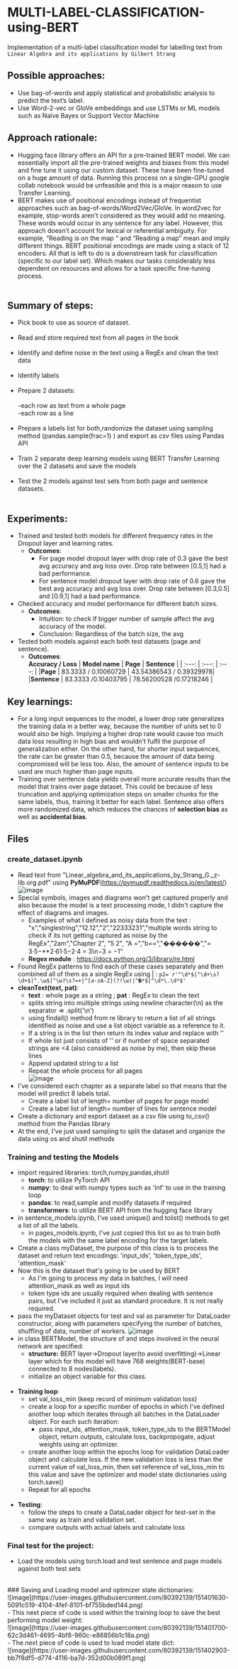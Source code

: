 # MULTI-LABEL-CLASSIFICATION-using-BERT
Implementation of a multi-label classification model for labelling text from `Linear Algebra and its applications by Gilbert Strang`
## Possible approaches:
- Use bag-of-words and apply statistical and probabilistic analysis to predict the text’s label.
- Use Word-2-vec or GloVe embeddings and use LSTMs or ML models such as Naïve Bayes or Support Vector Machine
## Approach rationale:
- Hugging face library offers an API for a pre-trained BERT model. We can essentially import all the pre-trained weights and biases from this model and fine tune it using our custom dataset. These have been fine-tuned on a huge amount of data. Running this process on a single-GPU google collab notebook would be unfeasible and this is a major reason to use Transfer Learning. 
- BERT makes use of positional encodings instead of frequentist approaches such as bag-of-words/Word2Vec/GloVe. In word2vec for example, stop-words aren’t considered as they would add no meaning. These words would occur in any sentence for any label. However, this approach doesn’t account for lexical or referential ambiguity. For example, “Reading is on the map “ and “Reading a map” mean and imply different things. BERT positional encodings are made using a stack of 12 encoders. All that is left to do is a downstream task for classification (specific to our label set). Which makes our tasks considerably less dependent on resources and allows for a task specific fine-tuning process.
<br/><br/>
## Summary of steps: 
- Pick book to use as source of dataset.<br/><br/>
- Read and store required text from all pages in the book<br/><br/> 
- Identify and define noise in the text using a RegEx and clean the text data<br/><br/> 
- Identify labels<br/><br/> 
- Prepare 2 datasets: <br/><br/> 
  -each row as text from a whole page<br/>
  -each row as a line <br/><br/> 
- Prepare a labels list for both,randomize the dataset using sampling method (pandas.sample(frac=1) ) and export as csv files using Pandas API<br/><br/> 
- Train 2 separate deep learning models using BERT Transfer Learning over the 2 datasets and save the models<br/><br/> 
- Test the 2 models against test sets from both page and sentence datasets.<br/><br/> 

## Experiments:
- Trained and tested both models for different frequency rates in the Dropout layer and learning rates.
  - **Outcomes**:
    - For page model dropout layer with drop rate of 0.3 gave the best avg accuracy and avg loss over. Drop rate between [0.5,1] had a bad performance.
    - For sentence model dropout layer with drop rate of 0.6 gave the best avg accuracy and avg loss over. Drop rate between [0.3,0.5] and [0.9,1] had a bad performance.   <br/>
- Checked accuracy and model performance for different batch sizes. <br/>
  - **Outcomes**:<br/>
    - Intuition: to check if bigger number of sample affect the avg accuracy of the model. <br/>
    - Conclusion: Regardless of the batch size, the avg <br/>
- Tested both models against each both test datasets (page and sentence). <br/>
  - **Outcomes**:<br/>
 **Accuracy / Loss**
| **Model name** | **Page** | **Sentence** |
| :---:    |  :---:  |  :---:  |
|**Page**      | 83.3333 / 0.10060729 | 43.54386543 / 0.39329978|
|**Sentence**  | 83.3333 /0.10403795 | 78.56200528 /0.17218246 |

## Key learnings: 
- For a long input sequences to the model, a lower drop rate generalizes the training data in a better way, because the number of units set to 0 would also be high. Implying a higher drop rate would cause too much data loss resulting in high bias and wouldn’t fulfil the purpose of generalization either. On the other hand, for shorter input sequences, the rate can be greater than 0.5, because the amount of data being compromised will be less too. Also, the amount of sentence inputs to be used are much higher than page inputs. 
- Training over sentence data yields overall more accurate results than the model that trains over page dataset. This could be because of less truncation and applying optimization steps on smaller chunks for the same labels, thus, training it better for each label. Sentence also offers more randomized data, which reduces the chances of **selection bias** as well as **accidental bias**.

## Files
### create_dataset.ipynb
- Read text from "Linear_algebra_and_its_applications_by_Strang_G._z-lib.org.pdf" using **PyMuPDF**(https://pymupdf.readthedocs.io/en/latest/)
![image](https://user-images.githubusercontent.com/80392139/151307854-fa9d9844-9842-4880-ac18-1a248049dcee.png)
- Special symbols, images and diagrams won't get captured properly and also because the model is a text processing mode, I didn't capture the effect of diagrams and images.
  - Examples of what I defined as noisy data from the text :<br/>"x","singlestring","12.12","2","22333231","multiple words string to check if its not getting captured as noise by the RegEx","2am","Chapter 2", "5 2", "A =","b==","������","= 3·5−**2·61·5−2·4 = 3\n−3 = −1" 
  - **Regex module** : https://docs.python.org/3/library/re.html  
- Found RegEx patterns to find each of these cases separately and then combined all of them as a single RegEx using | : 
` p2= r'^\d*$|^\d+\s?\d+$|^.\w$|^\w?\s?=+|^[a-zA-Z](?!\w)|^�*$|^\d*\.\d*$' ` 
- **cleanText(text, pat)**: 
  - **text** : whole page as a string ; **pat** : RegEx to clean the text
  - splits string into multiple strings using newline character(\n) as the separator => .split('\n')
  - using findall() method from re library to return a list of all strings identified as noise and use a list object variable as a reference to it.
  - If a string is in the list then return its index value and replace with ''  
  - If whole list just consists of '' or if number of space separated strings are <4 (also considered as noise by me), then skip these lines 
  - Append updated string to a list
  - Repeat the whole process for all pages<br/>
![image](https://user-images.githubusercontent.com/80392139/151325950-aa186f56-881a-402b-9940-1f085c04929e.png)
- I've considered each chapter as a separate label so that means that the model will predict 8 labels total.
  - Create a label list of length= number of pages for page model
  - Create a label list of length= number of lines for sentence model
- Create a dictionary and export dataset as a csv file using to_csv() method from the Pandas library
- At the end, I've just used sampling to split the dataset and organize the data using os and shutil methods

### Training and testing the Models
- import required libraries: torch,numpy,pandas,shutil
  - **torch**: to utilize PyTorch API
  - **numpy**: to deal with numpy types such as 'Inf' to use in the training loop
  - **pandas**: to read,sample and modify datasets if required
  - **transformers**: to utilize BERT API from the hugging face library
- in sentence_models.ipynb, I've used unique() and tolist() methods to get a list of all the labels.
  - in pages_models.ipynb, I've just copied this list so as to train both the models with the same label encoding for the target labels.
- Create a class myDataset, the purpose of this class is to process the dataset and return text encodings: 'input_ids', 'token_type_ids', 'attention_mask'
- Now this is the dataset that's going to be used by BERT
  - As I'm going to process my data in batches, I will need attention_mask as well as input ids
  - token type ids are usually required when dealing with sentence pairs, but I've included it just as standard procedure. It is not really required.
- pass the myDataset objects for test and val as parameter for DataLoader constructor, along with parameters specifying the number of batches, shuffling of data, number of workers.
![image](https://user-images.githubusercontent.com/80392139/151388218-ac5bb4dd-9875-4e91-901c-5447f398e774.png)
- in class BERTModel, the structure of and steps involved in the neural network are specified:
  - **structure:** BERT layer->Dropout layer(to avoid overfitting)->Linear layer which for this model will have 768 weights(BERT-base) connected to 8 nodes(labels).
  -  initialize an object variable for this class.
  <br/>
- **Training loop**:
  - set val_loss_min (keep record of minimum validation loss)
  - create a loop for a specific number of epochs in which I've defined another loop which iterates through all batches in the DataLoader object. For each such iteration:
    - pass input_ids, attention_mask, token_type_ids to the BERTModel object, return outputs, calculate loss, backpropogate, adjust weights using an optimizer.
  - create another loop within the epochs loop for validation DataLoader object and calculate loss. If the new validation loss is less than the current value of val_loss_min, then set reference of val_loss_min to this value and save the optimizer and model state dictionaries using torch.save()
  - Repeat for all epochs
  <br/>
- **Testing**:
  - follow the steps to create a DataLoader object for test-set in the same way as train and validation set.
  - compare outputs with actual labels and calculate loss
### Final test for the project: 
- Load the models using torch.load and test sentence and page models against both test sets
<br/>
### Saving and Loading model and optimizer state dictionaries: <br/>
![image](https://user-images.githubusercontent.com/80392139/151401630-5091c519-4104-4fef-8101-bf755bded144.png)<br/>
- This next piece of code is used within the training loop to save the best performing model weight:<br/>
![image](https://user-images.githubusercontent.com/80392139/151401700-62c3d461-4695-4bf8-960c-e86856b1c18a.png)<br/>
- The next piece of code is used to load model state dict: <br/>
![image](https://user-images.githubusercontent.com/80392139/151402903-bb7f8df5-d774-4116-ba7d-352d00b089f1.png)
